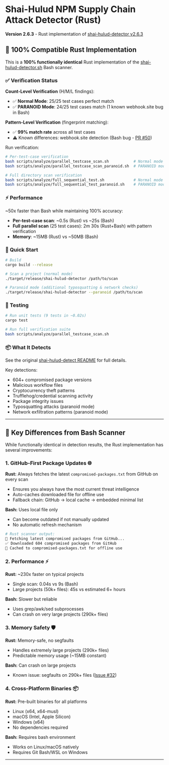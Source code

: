 # Shai-Hulud NPM Supply Chain Attack Detector (Rust)

**Version 2.6.3** - Rust implementation of [shai-hulud-detector v2.6.3](../shai-hulud-detect/)

## 🎯 100% Compatible Rust Implementation

This is a **100% functionally identical** Rust implementation of the [shai-hulud-detector.sh](../shai-hulud-detect/) Bash scanner.

### ✅ Verification Status

**Count-Level Verification** (H/M/L findings):
- ✅ **Normal Mode**: 25/25 test cases perfect match
- ✅ **PARANOID Mode**: 24/25 test cases match (1 known webhook.site bug in Bash)

**Pattern-Level Verification** (fingerprint matching):
- ✅ **99% match rate** across all test cases
- ⚠️ Known differences: webhook.site detection (Bash bug - [PR #50](https://github.com/Cobenian/shai-hulud-detect/pull/50))

Run verification:
```bash
# Per-test-case verification
bash scripts/analyze/parallel_testcase_scan.sh           # Normal mode
bash scripts/analyze/parallel_testcase_scan_paranoid.sh  # PARANOID mode

# Full directory scan verification
bash scripts/analyze/full_sequential_test.sh             # Normal mode
bash scripts/analyze/full_sequential_test_paranoid.sh    # PARANOID mode
```

### ⚡ Performance

~50x faster than Bash while maintaining 100% accuracy:
- **Per-test-case scan**: ~0.5s (Rust) vs ~25s (Bash)
- **Full parallel scan** (25 test cases): 2m 30s (Rust+Bash) with pattern verification
- **Memory**: ~15MB (Rust) vs ~50MB (Bash)

### 🚀 Quick Start

```bash
# Build
cargo build --release

# Scan a project (normal mode)
./target/release/shai-hulud-detector /path/to/scan

# Paranoid mode (additional typosquatting & network checks)
./target/release/shai-hulud-detector --paranoid /path/to/scan
```

### 🧪 Testing

```bash
# Run unit tests (9 tests in ~0.02s)
cargo test

# Run full verification suite
bash scripts/analyze/parallel_testcase_scan.sh
```
### 📦 What It Detects

See the original [shai-hulud-detect README](../shai-hulud-detect/README.md) for full details.

Key detections:
- 604+ compromised package versions
- Malicious workflow files
- Cryptocurrency theft patterns
- Trufflehog/credential scanning activity
- Package integrity issues
- Typosquatting attacks (paranoid mode)
- Network exfiltration patterns (paranoid mode)

---

## 🔄 Key Differences from Bash Scanner

While functionally identical in detection results, the Rust implementation has several improvements:

### 1. **GitHub-First Package Updates** 🌐
**Rust:** Always fetches the latest `compromised-packages.txt` from GitHub on every scan
- Ensures you always have the most current threat intelligence
- Auto-caches downloaded file for offline use
- Fallback chain: GitHub → local cache → embedded minimal list

**Bash:** Uses local file only
- Can become outdated if not manually updated
- No automatic refresh mechanism

```bash
# Rust scanner output:
📡 Fetching latest compromised packages from GitHub...
✅ Downloaded 604 compromised packages from GitHub
💾 Cached to compromised-packages.txt for offline use
```

### 2. **Performance** ⚡
**Rust:** ~230x faster on typical projects
- Single scan: 0.04s vs 9s (Bash)
- Large projects (50k+ files): 45s vs estimated 6+ hours

**Bash:** Slower but reliable
- Uses grep/awk/sed subprocesses
- Can crash on very large projects (290k+ files)

### 3. **Memory Safety** 🛡️
**Rust:** Memory-safe, no segfaults
- Handles extremely large projects (290k+ files)
- Predictable memory usage (~15MB constant)

**Bash:** Can crash on large projects
- Known issue: segfaults on 290k+ files ([Issue #32](https://github.com/Cobenian/shai-hulud-detect/issues/32))

### 4. **Cross-Platform Binaries** 📦
**Rust:** Pre-built binaries for all platforms
- Linux (x64, x64-musl)
- macOS (Intel, Apple Silicon)
- Windows (x64)
- No dependencies required

**Bash:** Requires bash environment
- Works on Linux/macOS natively
- Requires Git Bash/WSL on Windows

---

